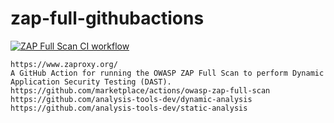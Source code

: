 # zap-full-githubactions  
[![ZAP Full Scan CI workflow](https://github.com/githubfoam/zap-full-githubactions/actions/workflows/zap-full-scan-workflow.yml/badge.svg?branch=main)](https://github.com/githubfoam/zap-full-githubactions/actions/workflows/zap-full-scan-workflow.yml)  
~~~
https://www.zaproxy.org/
A GitHub Action for running the OWASP ZAP Full Scan to perform Dynamic Application Security Testing (DAST).
https://github.com/marketplace/actions/owasp-zap-full-scan
https://github.com/analysis-tools-dev/dynamic-analysis
https://github.com/analysis-tools-dev/static-analysis
~~~
